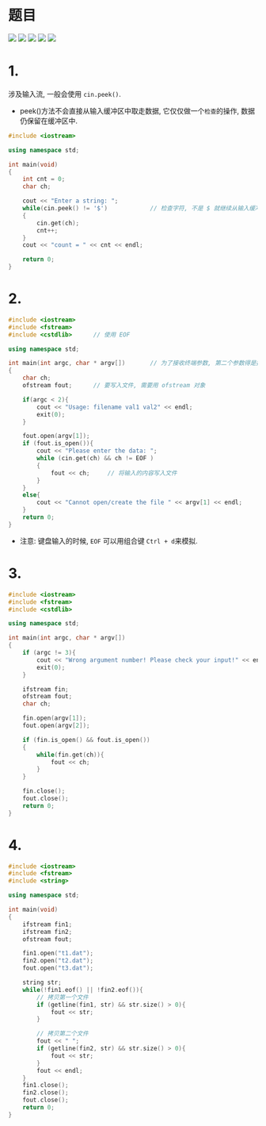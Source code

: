 # 题目
![](第十七章_编程题_images/第十七章_编程题_1-5.png)
![](第十七章_编程题_images/第十七章_编程题_6_1.png)
![](第十七章_编程题_images/第十七章_编程题_6_2.png)
![](第十七章_编程题_images/第十七章_编程题_7_1.png)
![](第十七章_编程题_images/第十七章_编程题_7_2.png)


# 1.
涉及输入流, 一般会使用 `cin.peek()`.
- peek()方法不会直接从输入缓冲区中取走数据, 它仅仅做一个`检查`的操作, 数据仍保留在缓冲区中.

```cpp
#include <iostream>

using namespace std;

int main(void)
{
    int cnt = 0;
    char ch;

    cout << "Enter a string: ";
    while(cin.peek() != '$')            // 检查字符, 不是 $ 就继续从输入缓冲区中读取
    {
        cin.get(ch);
        cnt++;
    }
    cout << "count = " << cnt << endl;

    return 0;
}
```

# 2.
```cpp
#include <iostream>
#include <fstream>
#include <cstdlib>      // 使用 EOF

using namespace std;

int main(int argc, char * argv[])       // 为了接收终端参数, 第二个参数得是指针数组
{
    char ch;
    ofstream fout;      // 要写入文件, 需要用 ofstream 对象

    if(argc < 2){
        cout << "Usage: filename val1 val2" << endl;
        exit(0);
    }

    fout.open(argv[1]);
    if (fout.is_open()){
        cout << "Please enter the data: ";
        while (cin.get(ch) && ch != EOF )
        {
            fout << ch;     // 将输入的内容写入文件
        }
    }
    else{
        cout << "Cannot open/create the file " << argv[1] << endl; 
    }
    return 0;
}
```
- 注意: 键盘输入的时候, `EOF` 可以用组合键 `Ctrl + d`来模拟.


# 3.
```cpp
#include <iostream>
#include <fstream>
#include <cstdlib>

using namespace std;

int main(int argc, char * argv[])
{
    if (argc != 3){
        cout << "Wrong argument number! Please check your input!" << endl;
        exit(0);
    }

    ifstream fin;
    ofstream fout;
    char ch;

    fin.open(argv[1]);
    fout.open(argv[2]);

    if (fin.is_open() && fout.is_open())
    {
        while(fin.get(ch)){
            fout << ch;
        }
    }

    fin.close();
    fout.close();
    return 0;
}
```



# 4.
```cpp
#include <iostream>
#include <fstream>
#include <string>

using namespace std;

int main(void)
{
    ifstream fin1;
    ifstream fin2;
    ofstream fout;

    fin1.open("t1.dat");
    fin2.open("t2.dat");
    fout.open("t3.dat");

    string str;
    while(!fin1.eof() || !fin2.eof()){
        // 拷贝第一个文件
        if (getline(fin1, str) && str.size() > 0){
            fout << str;
        }

        // 拷贝第二个文件
        fout << " ";
        if (getline(fin2, str) && str.size() > 0){
            fout << str;
        }
        fout << endl;
    }
    fin1.close();
    fin2.close();
    fout.close();
    return 0;
}
```

